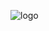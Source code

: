![logo](https://github.com/birmehto/petrolin/assets/128910597/998f257f-06c6-447f-bfbd-3d85ba8dc0f2)

